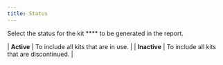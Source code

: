 ```yaml
---
title: Status
---
```



Select the status for the kit **** to  be generated in the report.


| **Active** | To include all kits that are in use. |
| **Inactive** | To include all kits that are discontinued. |

